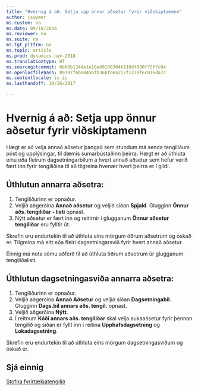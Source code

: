 ```yaml
---
title: "Hvernig á að: Setja upp önnur aðsetur fyrir viðskiptamenn"
author: jswymer
ms.custom: na
ms.date: 09/16/2016
ms.reviewer: na
ms.suite: na
ms.tgt_pltfrm: na
ms.topic: article
ms.prod: dynamics-nav-2018
ms.translationtype: HT
ms.sourcegitcommit: 6b60b1344a1e18ad91863046110df880f75f7c04
ms.openlocfilehash: 89397f6b6045bfb36bfdea217f1278fec016da7c
ms.contentlocale: is-is
ms.lasthandoff: 10/16/2017

---
```

# <a name="how-to-set-up-alternative-addresses-for-contacts"></a>Hvernig á að: Setja upp önnur aðsetur fyrir viðskiptamenn
Hægt er að velja annað aðsetur þangað sem stundum má senda tengiliðum póst og upplýsingar, til dæmis sumarbústaðinn þeirra. Hægt er að úthluta einu eða fleirum dagsetningarbilum á hvert annað aðsetur sem hefur verið fært inn fyrir tengiliðina til að tilgreina hvenær hvert þeirra er í gildi.

## <a name="to-assign-an-alternative-address"></a>Úthlutun annarra aðsetra:
1. Tengiliðurinn er opnaður.
2. Veljið aðgerðina **Annað aðsetur** og veljið síðan **Spjald**. Glugginn **Önnur aðs. tengiliðar - listi** opnast.
3. Nýtt aðsetur er fært inn og reitirnir í glugganum **Önnur aðsetur tengiliðar** eru fylltir út.

Skrefin eru endurtekin til að úthluta eins mörgum öðrum aðsetrum og óskað er. Tilgreina má eitt eða fleiri dagsetningarsvið fyrir hvert annað aðsetur.

Einnig má nota sömu aðferð til að úthluta öðrum aðsetrum úr glugganum tengiliðalisti.

## <a name="to-assign-an-alternative-address-date-range"></a>Úthlutun dagsetningasviða annarra aðsetra:
1. Tengiliðurinn er opnaður.
2. Veljið aðgerðina **Annað Aðsetur** og veljið síðan **Dagsetningabil**. Glugginn **Dags.bil annars aðs. tengil.** opnast.
3. Veljið aðgerðina **Nýtt**.
4. Í reitnum **Kóði annars aðs. tengiliðar** skal velja aukaaðsetur fyrir þennan tengilið og síðan er fyllt inn í reitina **Upphafsdagsetning** og **Lokadagsetning**.

Skrefin eru endurtekin til að úthluta eins mörgum dagsetningasviðum og óskað er.

## <a name="see-also"></a>Sjá einnig
[Stofna fyrirtækjatengilið](marketing-create-contact-companies.md)

